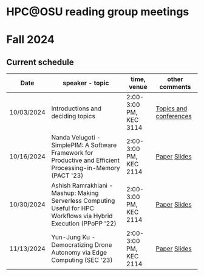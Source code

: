 # HPC@OSU reading group meetings



# Fall 2024 
## Current schedule

| Date | speaker - topic | time, venue | other comments |
| ---- | -------------- | ----------- | -------------- |
| 10/03/2024 | Introductions and deciding topics  |2:00-3:00 PM, KEC 3114 | [Topics and conferences ](https://docs.google.com/document/d/1zh655IOWGPfhNsCJ9yTJiSgqTVexG1pwZwA78Om6NA8/edit?usp=sharing)
| 10/16/2024 | Nanda Velugoti - SimplePIM: A Software Framework for Productive and Efficient Processing-in-Memory (PACT '23) | 2:00-3:00 PM, KEC 2114 | [Paper](https://people.inf.ethz.ch/omutlu/pub/SimplePIM_pact23.pdf) [Slides](https://people.inf.ethz.ch/omutlu/pub/SimplePIM_pact23-talk.pdf) |
| 10/30/2024 | Ashish Ramrakhiani - Mashup: Making Serverless Computing Useful for HPC Workflows via Hybrid Execution (PPoPP '22) | 2:00-3:00 PM, KEC 2114 | [Paper](https://dl-acm-org.oregonstate.idm.oclc.org/doi/pdf/10.1145/3503221.3508407) [Slides](https://docs.google.com/presentation/d/1HayEGnNjH4LYAonmoEj4O9xt8YsApMDyafpgzCEEesI/edit?usp=sharing) |
| 11/13/2024 | Yun-Jung Ku - Democratizing Drone Autonomy via Edge Computing (SEC '23) | 2:00-3:00 PM, KEC 2114 | [Paper](https://ieeexplore.ieee.org/document/10419264) [Slides](https://docs.google.com/presentation/d/13TeTdPJzem04Rfu0VVJcEmoRwubcoGG6ivuxgihWZvs/edit?usp=sharing) |

